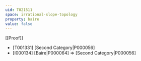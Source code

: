 ```yaml
---
uid: T021511
space: irrational-slope-topology
property: baire
value: false
---
```

[[Proof]]

* [T001331] [Second Category|P000056]
* [I000134] [Baire|P000064] => [Second Category|P000056]


